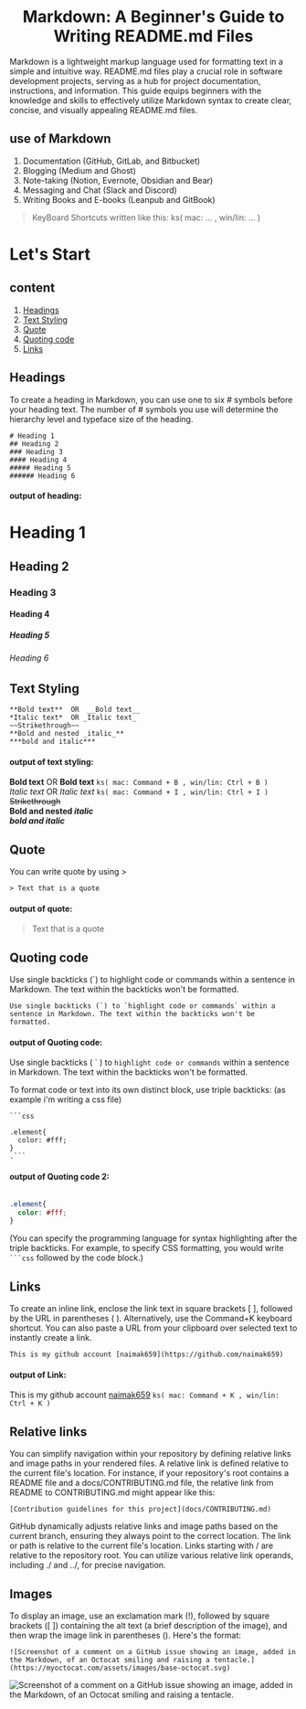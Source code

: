 <h1 align="center">Markdown: A Beginner's Guide to<br> Writing README.md Files</h1>

Markdown is a lightweight markup language used for formatting text in a simple and intuitive way. README.md files play a crucial role in software development projects, serving as a hub for project documentation, instructions, and information. This guide equips beginners with the knowledge and skills to effectively utilize Markdown syntax to create clear, concise, and visually appealing README.md files.

## use of Markdown
1. Documentation (GitHub, GitLab, and Bitbucket)
2. Blogging (Medium and Ghost)
3. Note-taking (Notion, Evernote, Obsidian and Bear)
4. Messaging and Chat (Slack and Discord)
5. Writing Books and E-books (Leanpub and GitBook)

> KeyBoard Shortcuts written like this: ks( mac: ... , win/lin: ... )

# Let's Start

## content
1. [Headings](#headings)
2. [Text Styling](#text-styling)
3. [Quote](#quote)
4. [Quoting code](#quoting-code)
5. [Links](#links)

## Headings

To create a heading in Markdown, you can use one to six # symbols before your heading text. The number of # symbols you use will determine the hierarchy level and typeface size of the heading. 

```
# Heading 1
## Heading 2
### Heading 3
#### Heading 4
##### Heading 5
###### Heading 6
```

#### output of heading:
# Heading 1
## Heading 2
### Heading 3
#### Heading 4
##### Heading 5
###### Heading 6

## Text Styling

```
**Bold text**  OR  __Bold text__  
*Italic text*  OR _Italic text_
~~Strikethrough~~
**Bold and nested _italic_**
***bold and italic***
```
#### output of text styling:

**Bold text**  OR  __Bold text__  `ks( mac: Command + B , win/lin: Ctrl + B )` <br>
*Italic text*  OR _Italic text_ `ks( mac: Command + I , win/lin: Ctrl + I )`<br>
~~Strikethrough~~ <br>
**Bold and nested _italic_** <br>
***bold and italic***

## Quote

You can write quote by using >

```
> Text that is a quote
```
#### output of quote: 

> Text that is a quote


## Quoting code

 Use single backticks (`) to highlight code or commands within a sentence in Markdown. The text within the backticks won't be formatted. 
```
Use single backticks (`) to `highlight code or commands` within a sentence in Markdown. The text within the backticks won't be formatted.
```

#### output of Quoting code:
Use single backticks ( \` ) to `highlight code or commands` within a sentence in Markdown. The text within the backticks won't be formatted.

To format code or text into its own distinct block, use triple backticks:
(as example i'm writing a css file)
``` 
```css

.element{
  color: #fff;
}
.```
```
#### output of Quoting code 2:
```css

.element{
  color: #fff;
}
```

(You can specify the programming language for syntax highlighting after the triple backticks. For example, to specify CSS formatting, you would write ` ```css ` followed by the code block.)

## Links

To create an inline link, enclose the link text in square brackets [ ], followed by the URL in parentheses ( ). Alternatively, use the Command+K keyboard shortcut. You can also paste a URL from your clipboard over selected text to instantly create a link.

```
This is my github account [naimak659](https://github.com/naimak659)
```
#### output of Link:
This is my github account [naimak659](https://github.com/naimak659) `ks( mac: Command + K , win/lin: Ctrl + K )`

## Relative links

You can simplify navigation within your repository by defining relative links and image paths in your rendered files. A relative link is defined relative to the current file's location. For instance, if your repository's root contains a README file and a docs/CONTRIBUTING.md file, the relative link from README to CONTRIBUTING.md might appear like this:
```
[Contribution guidelines for this project](docs/CONTRIBUTING.md)
```
GitHub dynamically adjusts relative links and image paths based on the current branch, ensuring they always point to the correct location. The link or path is relative to the current file's location. Links starting with / are relative to the repository root. You can utilize various relative link operands, including ./ and ../, for precise navigation.

## Images

To display an image, use an exclamation mark (!), followed by square brackets ([ ]) containing the alt text (a brief description of the image), and then wrap the image link in parentheses (). Here's the format:
```
![Screenshot of a comment on a GitHub issue showing an image, added in the Markdown, of an Octocat smiling and raising a tentacle.](https://myoctocat.com/assets/images/base-octocat.svg)
```
![Screenshot of a comment on a GitHub issue showing an image, added in the Markdown, of an Octocat smiling and raising a tentacle.](https://myoctocat.com/assets/images/base-octocat.svg)





